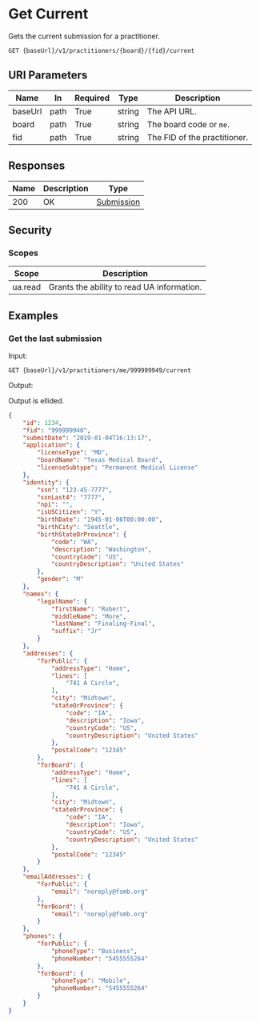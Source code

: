 # Get Current

Gets the current submission for a practitioner.

```http
GET {baseUrl}/v1/practitioners/{board}/{fid}/current
```

## URI Parameters

| Name | In | Required | Type | Description |
| - |-|-|-|-|
| baseUrl | path | True | string | The API URL. |
| board | path | True | string | The board code or `me`. |
| fid | path | True | string | The FID of the practitioner. |

## Responses

| Name | Description | Type |
| - |-|-|
| 200 | OK | [Submission](definition-submission.md) |

## Security

### Scopes

| Scope | Description |
| -|-|
|ua.read | Grants the ability to read UA information. |

## Examples

### Get the last submission

Input:

```http
GET {baseUrl}/v1/practitioners/me/999999949/current
```

Output:

Output is ellided.

```json
{
    "id": 1234,
    "fid": "999999940",
    "submitDate": "2019-01-04T16:13:17",
    "application": {
        "licenseType": "MD",
        "boardName": "Texas Medical Board",
        "licenseSubtype": "Permanent Medical License"
    },
    "identity": {
        "ssn": "123-45-7777",
        "ssnLast4": "7777",
        "npi": "",
        "isUSCitizen": "Y",
        "birthDate": "1945-01-06T00:00:00",
        "birthCity": "Seattle",
        "birthStateOrProvince": {
            "code": "WA",
            "description": "Washington",
            "countryCode": "US",
            "countryDescription": "United States"
        },
        "gender": "M"
    },
    "names": {
        "legalName": {
            "firstName": "Robert",
            "middleName": "More",
            "lastName": "Finaling-Final",
            "suffix": "Jr"
        }
    },
    "addresses": {
        "forPublic": {
            "addressType": "Home",
            "lines": [
                "741 A Circle",
            ],
            "city": "Midtown",
            "stateOrProvince": {
                "code": "IA",
                "description": "Iowa",
                "countryCode": "US",
                "countryDescription": "United States"
            },
            "postalCode": "12345"
        },
        "forBoard": {
            "addressType": "Home",
            "lines": [
                "741 A Circle",
            ],
            "city": "Midtown",
            "stateOrProvince": {
                "code": "IA",
                "description": "Iowa",
                "countryCode": "US",
                "countryDescription": "United States"
            },
            "postalCode": "12345"
        }
    },
    "emailAddresses": {
        "forPublic": {
            "email": "noreply@fsmb.org"
        },
        "forBoard": {
            "email": "noreply@fsmb.org"
        }
    },
    "phones": {
        "forPublic": {
            "phoneType": "Business",
            "phoneNumber": "5455555264"
        },
        "forBoard": {
            "phoneType": "Mobile",
            "phoneNumber": "5455555264"
        }
    }
}
```
